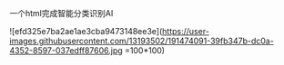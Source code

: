 一个html完成智能分类识别AI

![efd325e7ba2ae1ae3cba9473148ee3e](https://user-images.githubusercontent.com/13193502/191474091-39fb347b-dc0a-4352-8597-037edff87606.jpg =100*100)

